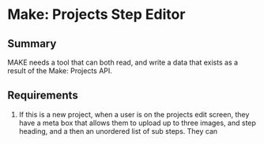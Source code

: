 Make: Projects Step Editor
==========================

Summary
-------

MAKE needs a tool that can both read, and write a data that exists as a result of the Make: Projects API. 

Requirements
------------

1. If this is a new project, when a user is on the projects edit screen, they have a meta box that allows them to upload up to three images, and step heading, and a then an unordered list of sub steps. They can 

